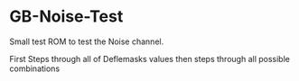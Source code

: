 # GB-Noise-Test
Small test ROM to test the Noise channel.

First Steps through all of Deflemasks values then steps through all possible combinations
